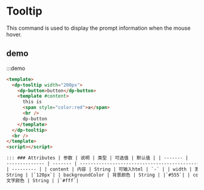 # Tooltip

This command is used to display the prompt information when the mouse hover.

## demo

:::demo

```html
<template>
  <dp-tooltip width="200px">
    <dp-button>button</dp-button>
    <template #content>
      this is
      <span style="color:red">a</span>
      <br />
      dp-button
    </template>
  </dp-tooltip>
  <br />
</template>
<script></script>

::: ### Attributes | 参数 | 说明 | 类型 | 可选值 | 默认值 | | ------- |
-------------- | ------- | ----------------------------------------------------
| --------- | | content | 内容 | String | 可输入html | `-` | | width | 宽度 |
String | |`120px`| | backgroundColor | 背景颜色 | String | |`#555`| | color |
文字颜色 | String | |`#fff`|
```
